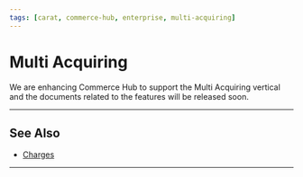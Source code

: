 ```yaml
---
tags: [carat, commerce-hub, enterprise, multi-acquiring]
---
```



# Multi Acquiring

We are enhancing Commerce Hub to support the Multi Acquiring vertical and the documents related to the features will be released soon.

---

## See Also
- [Charges](?path=docs/Resources/API-Documents/Payments/Charges.md)

---
